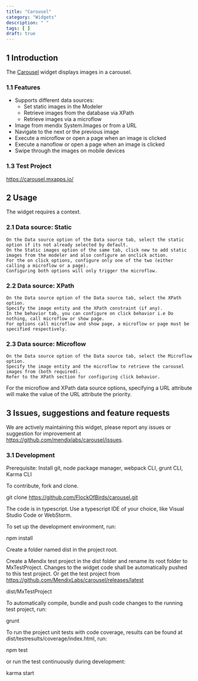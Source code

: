 ```yaml
---
title: "Carousel"
category: "Widgets"
description: " "
tags: [ ]
draft: true
---
```


## 1 Introduction

The [Carousel](https://appstore.home.mendix.com/link/app/47784/) widget displays images in a carousel.

### 1.1 Features

* Supports different data sources:
	* Set static images in the Modeler
	* Retrieve images from the database via XPath
	* Retrieve images via a microflow
* Image from mendix System.Images or from a URL
* Navigate to the next or the previous image
* Execute a microflow or open a page when an image is clicked
* Execute a nanoflow or open a page when an image is clicked
* Swipe through the images on mobile devices

### 1.3 Test Project

https://carousel.mxapps.io/

## 2 Usage

The widget requires a context.

### 2.1 Data source: Static

    On the Data source option of the Data source tab, select the static option if its not already selected by default.
    On the Static images option of the same tab, click new to add static images from the modeler and also configure an onclick action.
    For the on click options, configure only one of the two (either calling a microflow or a page).
    Configuring both options will only trigger the microflow.

### 2.2 Data source: XPath

    On the Data source option of the Data source tab, select the XPath option.
    Specify the image entity and the XPath constraint (if any).
    In the behavior tab, you can configure on click behavior i.e Do nothing, call microflow or show page.
    For options call microflow and show page, a microflow or page must be specified respectively.

### 2.3 Data source: Microflow

    On the Data source option of the Data source tab, select the Microflow option.
    Specify the image entity and the microflow to retrieve the carousel images from (both required).
    Refer to the XPath section for configuring click behavior.

For the microflow and XPath data source options, specifying a URL attribute will make the value of the URL attribute the priority.

## 3 Issues, suggestions and feature requests

We are actively maintaining this widget, please report any issues or suggestion for improvement at https://github.com/mendixlabs/carousel/issues.

### 3.1 Development

Prerequisite: Install git, node package manager, webpack CLI, grunt CLI, Karma CLI

To contribute, fork and clone.

git clone https://github.com/FlockOfBirds/carousel.git

The code is in typescript. Use a typescript IDE of your choice, like Visual Studio Code or WebStorm.

To set up the development environment, run:

npm install

Create a folder named dist in the project root.

Create a Mendix test project in the dist folder and rename its root folder to MxTestProject. Changes to the widget code shall be automatically pushed to this test project. Or get the test project from https://github.com/MendixLabs/carousel/releases/latest

dist/MxTestProject

To automatically compile, bundle and push code changes to the running test project, run:

grunt

To run the project unit tests with code coverage, results can be found at dist/testresults/coverage/index.html, run:

npm test

or run the test continuously during development:

karma start
